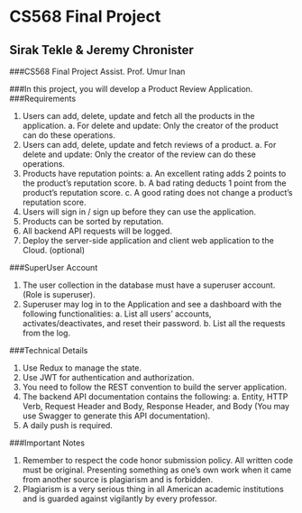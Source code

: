# CS568 Final Project
## Sirak Tekle & Jeremy Chronister

###CS568 Final Project
Assist. Prof. Umur Inan

###In this project, you will develop a Product Review Application.
###Requirements
1. Users can add, delete, update and fetch all the products in the application.
a. For delete and update: Only the creator of the product can do these operations.
2. Users can add, delete, update and fetch reviews of a product.
a. For delete and update: Only the creator of the review can do these operations.
3. Products have reputation points:
a. An excellent rating adds 2 points to the product’s reputation score.
b. A bad rating deducts 1 point from the product’s reputation score.
c. A good rating does not change a product’s reputation score.
4. Users will sign in / sign up before they can use the application.
5. Products can be sorted by reputation.
6. All backend API requests will be logged.
7. Deploy the server-side application and client web application to the Cloud. (optional)

###SuperUser Account
1. The user collection in the database must have a superuser account. (Role is superuser).
2. Superuser may log in to the Application and see a dashboard with the following functionalities:
a. List all users’ accounts, activates/deactivates, and reset their password.
b. List all the requests from the log.

###Technical Details
1. Use Redux to manage the state.
2. Use JWT for authentication and authorization.
3. You need to follow the REST convention to build the server application.
4. The backend API documentation contains the following:
a. Entity, HTTP Verb, Request Header and Body, Response Header, and Body (You may use Swagger
to generate this API documentation).
5. A daily push is required.

###Important Notes
1. Remember to respect the code honor submission policy. All written code must be original. Presenting
something as one’s own work when it came from another source is plagiarism and is forbidden.
2. Plagiarism is a very serious thing in all American academic institutions and is guarded against vigilantly by
every professor.
